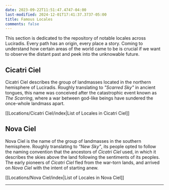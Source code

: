 ```yaml
---
date: 2023-09-22T11:51:47.4747-04:00
last-modified: 2024-12-01T17:41:37.3737-05:00
title: Famous Locales
comments: false
---
```

This section is dedicated to the repository of notable locales across Luciradis. Every path has an origin, every place a story. Coming to understand how certain areas of the world came to be is crucial if we want to observe the distant past and peek into the unknowable future.

## Cicatri Ciel

Cicatri Ciel describes the group of landmasses located in the northern hemisphere of Luciradis. Roughly translating to *"Scarred Sky"* in ancient tongues, this name was conceived after the catastrophic event known as *The Scarring*, where a war between god-like beings have sundered the once-whole landmass apart.

[[Locations/Cicatri Ciel/index|List of Locales in Cicatri Ciel]]

## Nova Ciel

Nova Ciel is the name of the group of landmasses in the southern hemisphere. Roughly translating to *"New Sky"*, its people opted to follow the naming convention that the ancestors of *Cicatri Ciel* used, in which it describes the skies above the land following the sentiments of its peoples. The early pioneers of *Cicatri Ciel* fled from the war-torn lands, and arrived on *Nova Ciel* with the intent of starting anew.

[[Locations/Nova Ciel/index|List of Locales in Nova Ciel]]

---